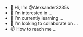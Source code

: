 - 👋 Hi, I’m @Alexsander3235s
- 👀 I’m interested in ...
- 🌱 I’m currently learning ...
- 💞️ I’m looking to collaborate on ...
- 📫 How to reach me ...

<!---
Alexsander3235s/Alexsander3235s is a ✨ special ✨ repository because its `README.md` (this file) appears on your GitHub profile.
You can click the Preview link to take a look at your changes.
--->
